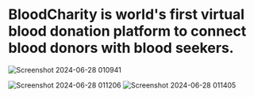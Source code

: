 # BloodCharity is world's first virtual blood donation platform to connect blood donors with blood seekers.

![Screenshot 2024-06-28 010941](https://github.com/IhebZanina/bloodcharity/assets/74963446/571e0bd5-de13-406c-bb64-3cf00ae73798)

![Screenshot 2024-06-28 011206](https://github.com/IhebZanina/bloodcharity/assets/74963446/c457ee43-e0eb-40b4-a108-09a71a59fbe6)
![Screenshot 2024-06-28 011405](https://github.com/IhebZanina/bloodcharity/assets/74963446/f10f278d-8259-404a-b160-2caa96b14dca)
